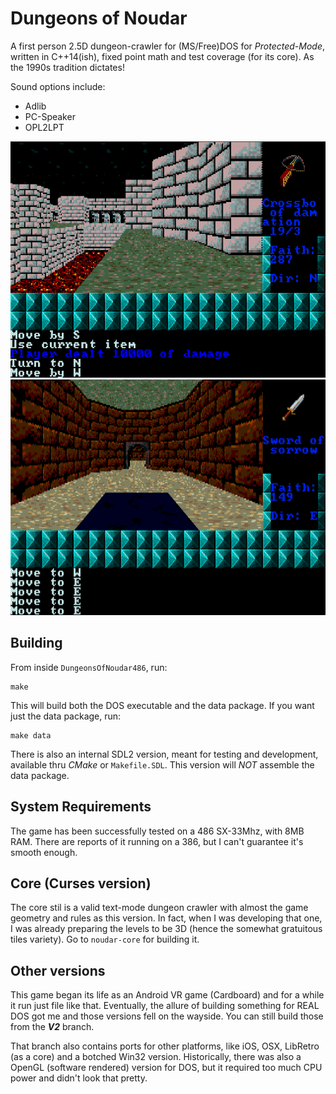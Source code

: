 # Dungeons of Noudar
A first person 2.5D dungeon-crawler for (MS/Free)DOS for *Protected-Mode*, written in C++14(ish), fixed point math and test coverage (for its core). As the 1990s tradition dictates!

Sound options include:

* Adlib
* PC-Speaker
* OPL2LPT

![ ](screenshot1.png?raw=true)
![ ](screenshot2.png?raw=true)

## Building

From inside `DungeonsOfNoudar486`, run:

```
make
```

This will build both the DOS executable and the data package. If you want just the data package, run:

```
make data
```

There is also an internal SDL2 version, meant for testing and development, available thru *CMake* or `Makefile.SDL`. This version will *NOT* assemble the data package.

## System Requirements

The game has been successfully tested on a 486 SX-33Mhz, with 8MB RAM. There are reports of it running on a 386, but I can't guarantee it's smooth enough.

## Core (Curses version)

The core stil is a valid text-mode dungeon crawler with almost the game geometry and rules as this version. In fact, when I was developing that one, I was already preparing the levels to be 3D (hence the somewhat gratuitous tiles variety). Go to `noudar-core` for building it.

## Other versions

This game began its life as an Android VR game (Cardboard) and for a while it run just file like that. Eventually, the allure of building something for REAL DOS got me and those versions fell on the wayside. You can still build those from the ***V2*** branch.

That branch also contains ports for other platforms, like iOS, OSX, LibRetro (as a core) and a botched Win32 version. Historically, there was also a OpenGL (software rendered) version for DOS, but it required too much CPU power and didn't look that pretty.


